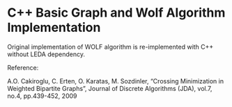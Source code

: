 # C++ Basic Graph and Wolf Algorithm Implementation
Original implementation of WOLF algorithm is re-implemented with C++ without LEDA dependency. 

Reference:

A.O. Cakiroglu, C. Erten, O. Karatas, M. Sozdinler, “Crossing Minimization in Weighted
Bipartite Graphs”, Journal of Discrete Algorithms (JDA), vol.7, no.4, pp.439-452, 2009